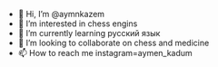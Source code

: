 - 👋 Hi, I’m @aymnkazem
- 👀 I’m interested in chess engins
- 🌱 I’m currently learning русский язык
- 💞️ I’m looking to collaborate on chess and medicine
- 📫 How to reach me instagram=aymen_kadum

<!---
aymnkazem/aymnkazem is a ✨ special ✨ repository because its `README.md` (this file) appears on your GitHub profile.
You can click the Preview link to take a look at your changes.
--->
